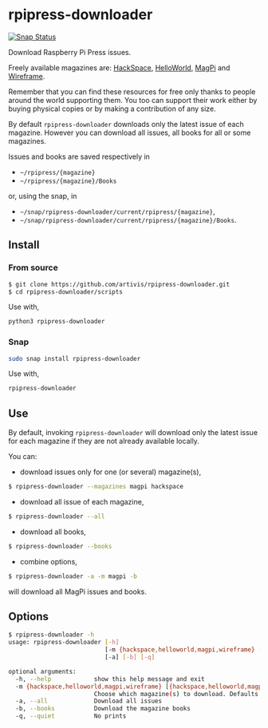 # rpipress-downloader

[![Snap Status](https://build.snapcraft.io/badge/artivis/rpipress-downloader.svg)](https://build.snapcraft.io/user/artivis/rpipress-downloader)

Download Raspberry Pi Press issues.

Freely available magazines are:
[HackSpace](https://hackspace.raspberrypi.org/),
[HelloWorld](https://helloworld.raspberrypi.org/),
[MagPi](https://magpi.raspberrypi.org/) and
[Wireframe](https://wireframe.raspberrypi.org/).

Remember that you can find these resources for free only thanks to people
around the world supporting them.
You too can support their work either by buying physical copies or
by making a contribution of any size.

By default `rpipress-downloader` downloads only the latest issue of each
magazine.
However you can download all issues, all books for all or some magazines.

Issues and books are saved respectively in
- `~/rpipress/{magazine}`
- `~/rpipress/{magazine}/Books`

or, using the snap, in
- `~/snap/rpipress-downloader/current/rpipress/{magazine}`,
- `~/snap/rpipress-downloader/current/rpipress/{magazine}/Books`.

## Install

### From source

```bash
$ git clone https://github.com/artivis/rpipress-downloader.git
$ cd rpipress-downloader/scripts
```
Use with,
```bash
python3 rpipress-downloader
```

### Snap

```bash
sudo snap install rpipress-downloader
```
Use with,
```bash
rpipress-downloader
```

## Use

By default, invoking `rpipress-downloader` will download only the latest issue
for each magazine if they are not already available locally.

You can:
- download issues only for one (or several) magazine(s),
```bash
$ rpipress-downloader --magazines magpi hackspace
```

- download all issue of each magazine,
```bash
$ rpipress-downloader --all
```

- download all books,
```bash
$ rpipress-downloader --books
```

- combine options,
```bash
$ rpipress-downloader -a -m magpi -b
```
will download all MagPi issues and books.

## Options

```bash
$ rpipress-downloader -h
usage: rpipress-downloader [-h]
                           [-m {hackspace,helloworld,magpi,wireframe} [{hackspace,helloworld,magpi,wireframe} ...]]
                           [-a] [-b] [-q]

optional arguments:
  -h, --help            show this help message and exit
  -m {hackspace,helloworld,magpi,wireframe} [{hackspace,helloworld,magpi,wireframe} ...], --magazines {hackspace,helloworld,magpi,wireframe} [{hackspace,helloworld,magpi,wireframe} ...]
                        Choose which magazine(s) to download. Defaults to all
  -a, --all             Download all issues
  -b, --books           Download the magazine books
  -q, --quiet           No prints
```
